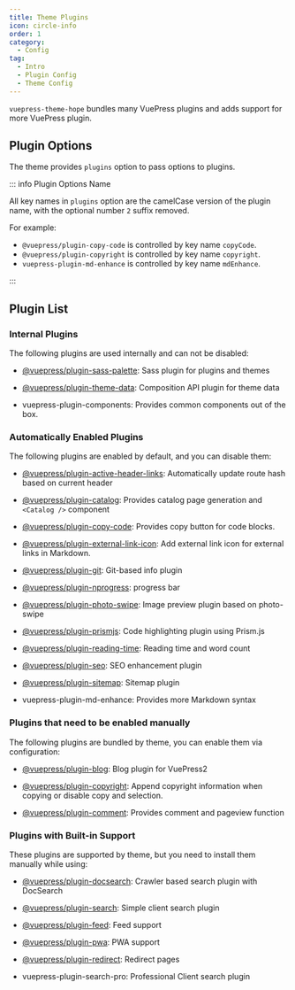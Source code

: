 ```yaml
---
title: Theme Plugins
icon: circle-info
order: 1
category:
  - Config
tag:
  - Intro
  - Plugin Config
  - Theme Config
---
```


`vuepress-theme-hope` bundles many VuePress plugins and adds support for more VuePress plugin.

<!-- more -->

## Plugin Options

The theme provides `plugins` option to pass options to plugins.

::: info Plugin Options Name

All key names in `plugins` option are the camelCase version of the plugin name, with the optional number `2` suffix removed.

For example:

- `@vuepress/plugin-copy-code` is controlled by key name `copyCode`.
- `@vuepress/plugin-copyright` is controlled by key name `copyright`.
- `vuepress-plugin-md-enhance` is controlled by key name `mdEnhance`.

:::

## Plugin List

### Internal Plugins

The following plugins are used internally and can not be disabled:

- [@vuepress/plugin-sass-palette][sass-palette]: Sass plugin for plugins and themes

- [@vuepress/plugin-theme-data][theme-data]: Composition API plugin for theme data

- <ProjectLink name="components">vuepress-plugin-components</ProjectLink>: Provides common components out of the box.

### Automatically Enabled Plugins

The following plugins are enabled by default, and you can disable them:

- [@vuepress/plugin-active-header-links][active-header-links]: Automatically update route hash based on current header

- [@vuepress/plugin-catalog][catalog]: Provides catalog page generation and `<Catalog />` component

- [@vuepress/plugin-copy-code][copy-code]: Provides copy button for code blocks.

- [@vuepress/plugin-external-link-icon][external-link-icon]: Add external link icon for external links in Markdown.

- [@vuepress/plugin-git][git]: Git-based info plugin

- [@vuepress/plugin-nprogress][nprogress]: progress bar

- [@vuepress/plugin-photo-swipe][photo-swipe]: Image preview plugin based on photo-swipe

- [@vuepress/plugin-prismjs][prismjs]: Code highlighting plugin using Prism.js

- [@vuepress/plugin-reading-time][reading-time]: Reading time and word count

- [@vuepress/plugin-seo][seo]: SEO enhancement plugin

- [@vuepress/plugin-sitemap][sitemap]: Sitemap plugin

- <ProjectLink name="md-enhance">vuepress-plugin-md-enhance</ProjectLink>: Provides more Markdown syntax

### Plugins that need to be enabled manually

The following plugins are bundled by theme, you can enable them via configuration:

- [@vuepress/plugin-blog][blog]: Blog plugin for VuePress2

- [@vuepress/plugin-copyright][copyright]: Append copyright information when copying or disable copy and selection.

- [@vuepress/plugin-comment][comment]: Provides comment and pageview function

### Plugins with Built-in Support

These plugins are supported by theme, but you need to install them manually while using:

- [@vuepress/plugin-docsearch][docsearch]: Crawler based search plugin with DocSearch

- [@vuepress/plugin-search][search]: Simple client search plugin

- [@vuepress/plugin-feed][feed]: Feed support

- [@vuepress/plugin-pwa][pwa]: PWA support

- [@vuepress/plugin-redirect][redirect]: Redirect pages

- <ProjectLink name="search-pro">vuepress-plugin-search-pro</ProjectLink>: Professional Client search plugin

[active-header-links]: https://ecosystem.vuejs.press/plugins/active-header-links.html
[blog]: https://ecosystem.vuejs.press/plugins/blog/
[catalog]: https://ecosystem.vuejs.press/plugins/catalog.html
[copy-code]: https://ecosystem.vuejs.press/plugins/copy-code.html
[comment]: https://ecosystem.vuejs.press/plugins/comment/
[copyright]: https://ecosystem.vuejs.press/plugins/copyright.html
[docsearch]: https://ecosystem.vuejs.press/plugins/docsearch.html
[external-link-icon]: https://ecosystem.vuejs.press/plugins/external-link-icon.html
[feed]: https://ecosystem.vuejs.press/plugins/feed/
[git]: https://ecosystem.vuejs.press/plugins/git.html
[nprogress]: https://ecosystem.vuejs.press/plugins/nprogress.html
[photo-swipe]: https://ecosystem.vuejs.press/plugins/photo-swipe.html
[prismjs]: https://ecosystem.vuejs.press/plugins/prismjs.html
[pwa]: https://ecosystem.vuejs.press/plugins/pwa/
[reading-time]: https://ecosystem.vuejs.press/plugins/reading-time.html
[redirect]: https://ecosystem.vuejs.press/plugins/redirect.html
[sass-palette]: https://ecosystem.vuejs.press/plugins/sass-palette/
[search]: https://ecosystem.vuejs.press/plugins/search.html
[seo]: https://ecosystem.vuejs.press/plugins/seo/
[sitemap]: https://ecosystem.vuejs.press/plugins/sitemap/
[theme-data]: https://ecosystem.vuejs.press/plugins/theme-data.html
